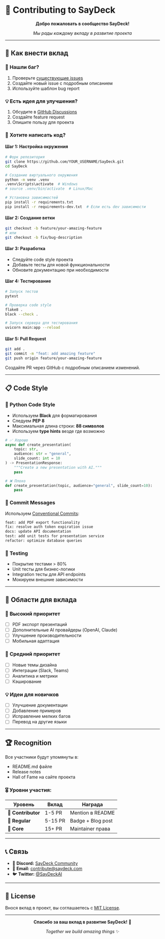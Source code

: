 # 🤝 Contributing to SayDeck

<div align="center">

**Добро пожаловать в сообщество SayDeck!** 

*Мы рады каждому вкладу в развитие проекта*

</div>

---

## 🎯 Как внести вклад

### 🐛 **Нашли баг?**
1. Проверьте [существующие issues](https://github.com/chelobureck/SayDeck/issues)
2. Создайте новый issue с подробным описанием
3. Используйте шаблон bug report

### 💡 **Есть идея для улучшения?**
1. Обсудите в [GitHub Discussions](https://github.com/chelobureck/SayDeck/discussions)
2. Создайте feature request
3. Опишите пользу для проекта

### 🔧 **Хотите написать код?**

#### Шаг 1: Настройка окружения
```bash
# Форк репозитория
git clone https://github.com/YOUR_USERNAME/SayDeck.git
cd SayDeck

# Создание виртуального окружения
python -m venv .venv
.venv\Scripts\activate  # Windows
# source .venv/bin/activate  # Linux/Mac

# Установка зависимостей
pip install -r requirements.txt
pip install -r requirements-dev.txt  # Если есть dev зависимости
```

#### Шаг 2: Создание ветки
```bash
git checkout -b feature/your-amazing-feature
# или
git checkout -b fix/bug-description
```

#### Шаг 3: Разработка
- Следуйте code style проекта
- Добавьте тесты для новой функциональности
- Обновите документацию при необходимости

#### Шаг 4: Тестирование
```bash
# Запуск тестов
pytest

# Проверка code style
flake8 .
black --check .

# Запуск сервера для тестирования
uvicorn main:app --reload
```

#### Шаг 5: Pull Request
```bash
git add .
git commit -m "feat: add amazing feature"
git push origin feature/your-amazing-feature
```

Создайте PR через GitHub с подробным описанием изменений.

---

## 📋 Code Style

### 🐍 **Python Code Style**
- Используем **Black** для форматирования
- Следуем **PEP 8**
- Максимальная длина строки: **88 символов**
- Используем **type hints** везде где возможно

```python
# ✅ Хорошо
async def create_presentation(
    topic: str, 
    audience: str = "general",
    slide_count: int = 10
) -> PresentationResponse:
    """Create a new presentation with AI."""
    pass

# ❌ Плохо  
def create_presentation(topic, audience="general", slide_count=10):
    pass
```

### 📝 **Commit Messages**
Используем [Conventional Commits](https://www.conventionalcommits.org/):

```bash
feat: add PDF export functionality
fix: resolve auth token expiration issue
docs: update API documentation
test: add unit tests for presentation service
refactor: optimize database queries
```

### 🧪 **Testing**
- Покрытие тестами > 80%
- Unit тесты для бизнес-логики
- Integration тесты для API endpoints
- Мокируем внешние зависимости

---

## 🎯 Области для вклада

### 🚀 **Высокий приоритет**
- [ ] PDF экспорт презентаций
- [ ] Дополнительные AI провайдеры (OpenAI, Claude)
- [ ] Улучшение производительности
- [ ] Мобильная адаптация

### 🔧 **Средний приоритет**  
- [ ] Новые темы дизайна
- [ ] Интеграции (Slack, Teams)
- [ ] Аналитика и метрики
- [ ] Кэширование

### 💡 **Идеи для новичков**
- [ ] Улучшение документации
- [ ] Добавление примеров
- [ ] Исправление мелких багов
- [ ] Перевод на другие языки

---

## 🏆 Recognition

Все участники будут упомянуты в:
- README.md файле
- Release notes
- Hall of Fame на сайте проекта

### 🎖️ **Уровни участия:**

| Уровень | Вклад | Награда |
|---------|--------|---------|
| 🥉 **Contributor** | 1-5 PR | Mention в README |
| 🥈 **Regular** | 5-15 PR | Badge + Blog post |
| 🥇 **Core** | 15+ PR | Maintainer права |

---

## 📞 Связь

- 💬 **Discord:** [SayDeck Community](https://discord.gg/saydeck)
- 📧 **Email:** contribute@saydeck.com
- 🐦 **Twitter:** [@SayDeckAI](https://twitter.com/saydeckai)

---

## 📜 License

Внося вклад в проект, вы соглашаетесь с [MIT License](LICENSE).

---

<div align="center">

**Спасибо за ваш вклад в развитие SayDeck!** 🙏

*Together we build amazing things* ✨

</div>
